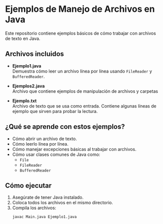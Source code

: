 # Ejemplos de Manejo de Archivos en Java

Este repositorio contiene ejemplos básicos de cómo trabajar con archivos de texto en Java.

## Archivos incluidos

- **Ejemplo1.java**  
  Demuestra cómo leer un archivo línea por línea usando `FileReader` y `BufferedReader`.

- **Ejemplos2.java**  
  Archivo que contiene ejemplos de manipulación de archivos y carpetas

- **Ejemplo.txt**  
  Archivo de texto que se usa como entrada. Contiene algunas líneas de ejemplo que sirven para probar la lectura.

## ¿Qué se aprende con estos ejemplos?

- Cómo abrir un archivo de texto.
- Cómo leerlo línea por línea.
- Cómo manejar excepciones básicas al trabajar con archivos.
- Cómo usar clases comunes de Java como:
  - `File`
  - `FileReader`
  - `BufferedReader`

## Cómo ejecutar

1. Asegúrate de tener Java instalado.
2. Coloca todos los archivos en el mismo directorio.
3. Compila los archivos:
   ```bash
   javac Main.java Ejemplo1.java
